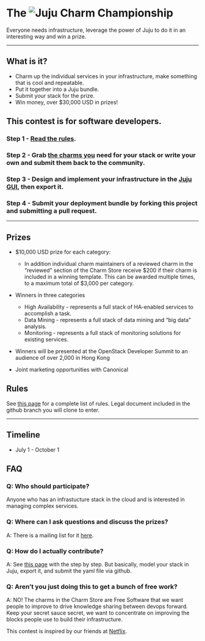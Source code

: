 # The ![Juju](https://juju.ubuntu.com/wp-content/themes/juju-website/img/logo-ubuntu.png) Charm Championship

Everyone needs infrastructure, leverage the power of Juju to do it in an interesting way and win a prize.

---

## What is it?

- Charm up the individual services in your infrastructure, make something that is cool and repeatable. 
- Put it together into a Juju bundle.
- Submit your stack for the prize.
- Win money, over $30,000 USD in prizes! 


## This contest is for software developers.

### Step 1 - [Read the rules](http://juju.ubuntu.com/charm-championship).

### Step 2 - Grab [the charms you](http://jujucharms.com) need for your stack or write your own and submit them back to the community. 

### Step 3 - Design and implement your infrastructure in the [Juju GUI](http://jujucharms.com/charms/precise/juju-gui), then export it.

### Step 4 - Submit your deployment bundle by forking this project and submitting a pull request.

---

## Prizes

- $10,000 USD prize for each category:
  - In addition individual charm maintainers of a reviewed charm in the “reviewed” section of the Charm Store receive $200 if their charm is included in a winning template. This can be awarded multiple times, to a maximum total of $3,000 per category.</li>

- Winners in three categories
  - High Availability - represents a full stack of HA-enabled services to accomplish a task.
  - Data Mining - represents a full stack of data mining and “big data” analysis.
  - Monitoring - represents a full stack of monitoring solutions for existing services.

- Winners will be presented at the OpenStack Developer Summit to an audience of over 2,000 in Hong Kong

- Joint marketing opportunities with Canonical 

## Rules

See [this page](https://juju.ubuntu.com/charm-championship) for a complete list of rules. Legal document included in the github branch you will clone to enter. 


---

## Timeline

- July 1 - October 1

## FAQ

### Q: Who should participate?

Anyone who has an infrastucture stack in the cloud and is interested in managing complex services. 

### Q: Where can I ask questions and discuss the prizes?

A: There is a mailing list for it [here](https://lists.ubuntu.com/mailman/listinfo/juju).


### Q: How do I actually contribute?

A: See [this page](https://juju.ubuntu.com/charm-championship) with the step by step. But basically, model your stack in Juju, export it, and submit the yaml file via github.

### Q: Aren’t you just doing this to get a bunch of free work?

A: NO! The charms in the Charm Store are Free Software that we want people to improve to drive knowledge sharing between devops forward. Keep your secret sauce secret, we want to concentrate on improving the blocks people use to build their infrastructure. 




This contest is inspired by our friends at [Netflix](https://github.com/Netflix/Cloud-Prize).
